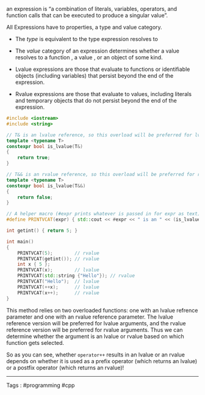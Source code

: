 an expression is “a combination of literals, variables, operators, and function calls that can be executed to produce a singular value”.

All Expressions have to properties, a type and value category. 
- The *type* is equivalent to the type expression resolves to 
- The *value* category of an expression determines whether a value resolves to a function , a value , or an object of some kind. 

- Lvalue expressions are those that evaluate to functions or identifiable objects (including variables) that persist beyond the end of the expression.
- Rvalue expressions are those that evaluate to values, including literals and temporary objects that do not persist beyond the end of the expression.

```cpp
#include <iostream>
#include <string>

// T& is an lvalue reference, so this overload will be preferred for lvalues
template <typename T>
constexpr bool is_lvalue(T&)
{
    return true;
}

// T&& is an rvalue reference, so this overload will be preferred for rvalues
template <typename T>
constexpr bool is_lvalue(T&&)
{
    return false;
}

// A helper macro (#expr prints whatever is passed in for expr as text)
#define PRINTVCAT(expr) { std::cout << #expr << " is an " << (is_lvalue(expr) ? "lvalue\n" : "rvalue\n"); }

int getint() { return 5; }

int main()
{
    PRINTVCAT(5);        // rvalue
    PRINTVCAT(getint()); // rvalue
    int x { 5 };
    PRINTVCAT(x);        // lvalue
    PRINTVCAT(std::string {"Hello"}); // rvalue
    PRINTVCAT("Hello");  // lvalue
    PRINTVCAT(++x);      // lvalue
    PRINTVCAT(x++);      // rvalue
}
```

This method relies on two overloaded functions: one with an lvalue refrence parameter and one with an rvalue reference parameter. The lvalue reference version will be preferred for lvalue arguments, and the rvalue reference version will be preferred for rvalue arguments. Thus we can determine whether the argument is an lvalue or rvalue based on which function gets selected.

So as you can see, whether `operator++` results in an lvalue or an rvalue depends on whether it is used as a prefix operator (which returns an lvalue) or a postfix operator (which returns an rvalue)!
___
Tags : #programming #cpp 